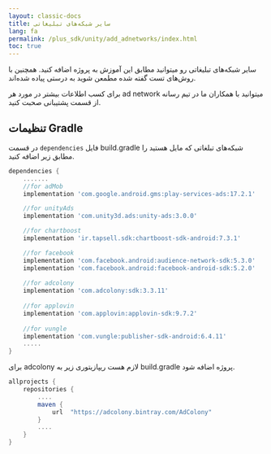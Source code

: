 ```yaml
---
layout: classic-docs
title: سایر شبکه‌های تبلیغاتی
lang: fa
permalink: /plus_sdk/unity/add_adnetworks/index.html
toc: true
---
```


سایر شبکه‌های تبلیغاتی رو میتوانید مطابق این آموزش به پروژه اضافه کنید. همچنین با روش‌های تست گفته شده مطمعن شوید به درستی پیاده شده‌اند.

برای کسب اطلاعات بیشتر در مورد هر ad network میتوانید با همکاران ما در تیم رسانه از قسمت پشتیبانی صحبت کنید.

## تنظیمات Gradle
در قسمت `dependencies` فایل build.gradle شبکه‌های تبلغاتی که مایل هستید را مطابق زیر اضافه کنید.

```gradle
dependencies {
    .......
    //for adMob
    implementation 'com.google.android.gms:play-services-ads:17.2.1'

    //for unityAds
    implementation 'com.unity3d.ads:unity-ads:3.0.0'

    //for chartboost
    implementation 'ir.tapsell.sdk:chartboost-sdk-android:7.3.1'

    //for facebook
    implementation 'com.facebook.android:audience-network-sdk:5.3.0'
    implementation 'com.facebook.android:facebook-android-sdk:5.2.0'
    
    //for adcolony
    implementation 'com.adcolony:sdk:3.3.11'
    
    //for applovin
    implementation 'com.applovin:applovin-sdk:9.7.2'
    
    //for vungle
    implementation 'com.vungle:publisher-sdk-android:6.4.11'
    .....
}
```

برای adcolony لازم هست ریپازیتوری زیر به build.gradle پروژه اضافه شود.

```gradle
allprojects {  
    repositories {
        ....
        maven {  
            url  "https://adcolony.bintray.com/AdColony"
        }
        ....
    }  
}
```